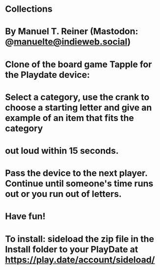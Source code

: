 # Collections
# By Manuel T. Reiner (Mastodon: @manuelte@indieweb.social)
# Clone of the board game Tapple for the Playdate device: 
# Select a category, use the crank to choose a starting letter and give an example of an item that fits the category 
# out loud within 15 seconds.
# Pass the device to the next player. Continue until someone's time runs out or you run out of letters.
# Have fun!
#
# To install: sideload the zip file in the Install folder to your PlayDate at https://play.date/account/sideload/